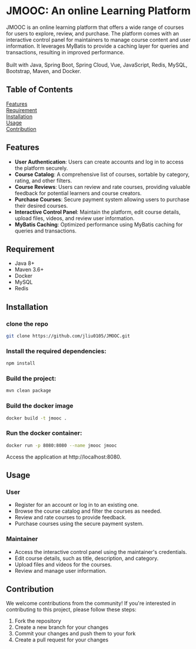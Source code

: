 # JMOOC: An online Learning Platform
JMOOC is an online learning platform that offers a wide range of courses for users to explore, review, and purchase. The platform comes with an interactive control panel for maintainers to manage course content and user information. It leverages MyBatis to provide a caching layer for queries and transactions, resulting in improved performance.
<br><br>
Built with Java, Spring Boot, Spring Cloud, Vue, JavaScript, Redis, MySQL, Bootstrap, Maven, and Docker.

## Table of Contents
[Features](#features) <br>
[Requirement](#requirement)<br>
[Installation](#requirement)<br>
[Usage](#usage)<br>
[Contribution](#contribution)<br>


## Features 
* __User Authentication__: Users can create accounts and log in to access the platform securely.
* __Course Catalog__: A comprehensive list of courses, sortable by category, rating, and other filters.
* __Course Reviews__: Users can review and rate courses, providing valuable feedback for potential learners and course creators.
* __Purchase Courses__: Secure payment system allowing users to purchase their desired courses.
* __Interactive Control Panel__: Maintain the platform, edit course details, upload files, videos, and review user information.
* __MyBatis Caching__: Optimized performance using MyBatis caching for queries and transactions.

## Requirement
* Java 8+
* Maven 3.6+
* Docker
* MySQL
* Redis

## Installation

### clone the repo
```bash
git clone https://github.com/jliu0105/JMOOC.git
```

### Install the required dependencies:
```bash
npm install
```

### Build the project:
```bash
mvn clean package
```
### Build the docker image
```bash
docker build -t jmooc .
```

### Run the docker container:
```bash
docker run -p 8080:8080 --name jmooc jmooc
```
Access the application at http://localhost:8080.

## Usage

### User
* Register for an account or log in to an existing one.
* Browse the course catalog and filter the courses as needed.
* Review and rate courses to provide feedback.
* Purchase courses using the secure payment system.

### Maintainer
* Access the interactive control panel using the maintainer's credentials.
* Edit course details, such as title, description, and category.
* Upload files and videos for the courses.
* Review and manage user information.

## Contribution
We welcome contributions from the community! If you're interested in contributing to this project, please follow these steps:

1. Fork the repository
2. Create a new branch for your changes
3. Commit your changes and push them to your fork
4. Create a pull request for your changes

